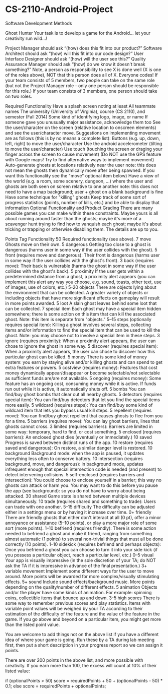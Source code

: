 # CS-2110-Android-Project
Software Development Methods

Ghost Hunter
Your task is to develop a game for the Android… let your creativity run wild…!

Project Manager should ask “(how) does this fit into our product?”
Software Architect should ask “(how) will this fit into our code design?”
User Interface Designer should ask “(how) will the user see this?”
Quality Assurance Manager should ask “(how) do we know it doesn't break something?”
Note, a person as responsibility to see X is done well (X is one of the roles above), NOT that this person does all of X. Everyone codes! If your team consists of 5 members, two people can take on the same role (but not the Project Manager role - only one person should be responsible for this role.) If your team consists of 3 members, one person should take on two roles.

Required Functionality
Have a splash screen noting at least
All teammate names
The university (University of Virginia), course (CS 2110), and semester (Fall 2014)
Some kind of identifying logo, image, or name
If someone gave you unusually major assistance, acknowledge them too
See the user/character on the screen (relative location to onscreen elements) and see the user/character move. Suggestions on implementing movement are as follows (this is by no means a complete list):
Buttons (e.g. up, down, left, right) to move the user/character
Use the android accelerometer (tilting to move the user/character)
Use touch (touching the screen or draging your finger across the screen to cause movement)
(Do NOT use the GPS feature with Google maps! Try to find alternative ways to implement movement)
Auto-generate ghosts at locations relatively near the user
note: this does not mean the ghosts then dynamically move after being spawned. If you want this functionality see the "move" optional item below)
Have a view of the world (e.g. a room, some scenery, dungeon, …) where the user and ghosts are both seen on screen relative to one another
note: this does not need to have a map background; user + ghost on a blank background is fine
Have some technique for "killing" ghosts
Keep track of some sort of progress statistics (points, number of kills, etc.)
and be able to display that information
Optional Functionality and Product Grading
There are many possible games you can make within these constraints. Maybe yours is all about running around faster than the ghosts; maybe it's more of a scavenger hunt trying to find how to vanquish each ghost; maybe it's about tricking or trapping or otherwise disabling them. The details are up to you.

Points	Tag	Functionality
50	 	Required functionality (see above).
7	move	Ghosts move on their own.
5	dangerous	Getting too close to a ghost is dangerous (harms user in some way if the user collides with the ghost).
5	front	(requires move and dangerous): Their front is dangerous (harms user in some way if the user collides with the ghost's front).
3	back	(requires move): Their back is vulnerable (harms the ghost in some way if the user collides with the ghost's back).
5	proximity	If the user gets within a predetermined distance from a ghost, a proximity alert appears (you can implement this alert any way you choose, e.g. sound, toasts, other text, use of images, use of colors, etc.)
5-20	objects	There are objects lying about the environment that can be collected. A greater variety of objects or including objects that have more significant effects on gameplay will result in more points awarded.
5	loot	A slain ghost leaves behind some loot that can be collected.
7	special item	Each ghost may have a special item hidden somewhere; there is some action on this item that can kill the associated ghost. Note: this item is separate from "objects."
5–15	steps	(optionally requires special item): Killing a ghost involves several steps, collecting items and/or information to find the special item that can be used to kill the ghost. Note: you may choose not to involve a special item in these steps.
3	ignore	(requires proximity): When a proximity alert appears, the user can chose to ignore the ghost in some way.
5	discover	(requires special item): When a proximity alert appears, the user can chose to discover how this particular ghost can be killed.
5	money	There is some kind of money system: you earn by staying alive and/or killing ghosts and can spend to get extra features or powers.
5	costview	(requires money): Features that cost money dynamically appear/disappear or become selectable/not selectable as sufficient funds are/are not available.
5	ongoing	(requires money): Some feature has an ongoing cost, consuming money while it is active. If funds run out while it is active, it automatically shuts off.
5	bombs	You can find/buy ghost bombs that clear out all nearby ghosts.
5	detectors	(requires special item): You can find/buy detectors that let you find the special items more easily.
5	wildcard	(requires steps): You can find/buy some kind of wildcard item that lets you bypass usual kill steps.
5	repellent	(requires move): You can find/buy ghost repellent that causes ghosts to flee from you for a time.
5	barriers	(requires move): You can lay ghost barriers, lines that ghosts cannot cross.
3	limited	(requires barriers): Barriers are limited in some way: temporary, hard to find, or cost something.
5	enclosed	(requires barriers): An enclosed ghost dies (eventually or immediately.)
10	saved	Progress is saved between distinct runs of the app.
10	restore	(requires saved and dangerous): On restore, a similar danger level is restored.
10	background	Background mode: when the app is paused, it updates everything less often to conserve battery.
10	intersection	(requires background, move, and dangerous): in background mode, updates infrequent enough that special intersection code is needed (and present) to detect intervening collisions.
5	self-enclosed	(requires barriers and intersection): You could choose to enclose yourself in a barrier; this way no ghosts can attack or harm you. You may want to do this before you pause the app (see background): so you do not have to worry about being attacked.
30	shared	Game state is shared between multiple devices simultaneously.
10	trade	(requires shared and something to trade): Users can trade with one another.
5–15	difficulty	The difficulty can be adjusted either in a settings menu or by having it increase over time.
0+	friendly	There are friendly ghosts that either don't interact at all (0 pt), offer a minor annoyance or assistance (5–10 points), or play a more major role of some sort (more points).
1–10	befriend	(requires friendly): There is some action needed to befriend a ghost and make it friend, ranging from something almost automatic (1 points) to several non-trivial things that must all be done correctly (10 points).
1–10	sidekick	(requires befriend and perhaps objects): Once you befriend a ghost you can choose to turn it into your side kick (if you possess a particular object, reach a particular level, etc.)
0–5	visual	Your app is visually impressive (in the sole discretion of your TA; do NOT ask the TA if it is impressive in advance of the final presentation.)
3+	variable movement	Implement some different ways for the user to move around. More points will be awarded for more complex/visually stimulating effects.
5+	sound	Include sound effects/background music. More points depending on the quality/number of different effects.
5	animation	Objects and/or the player have some kinds of animation. For example: spinning coins, collectible items that bounce up and down.
3-5	high scores	There is some way to remember previous scores and play statistics.
Items with variable point values will be weighed by your TA according to their estimation of the difficulty of the feature and the value of the feature in the game. If you go above and beyond on a particular item, you might get more than the listed point value.

You are welcome to add things not on the above list if you have a different idea of where your game is going. Run these by a TA during lab meeting first, then put a short description in your progress report so we can assign it points.

There are over 200 points in the above list, and more possible with creativity. If you earn more than 100, the excess will count at 10% of their listed value:

if (optionalPoints > 50) 
    score = requiredPoints + 50 + (optionalPoints - 50) * 0.1;
else
    score = requiredPoints + optionalPoints;
